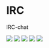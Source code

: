 # IRC
IRC-chat

<image src="/images/IRC_1.PNG">


<image src="/images/IRC_2.PNG">


<image src="/images/IRC_3.PNG">


<image src="/images/IRC_4.PNG">


<image src="/images/IRC_5.PNG">



